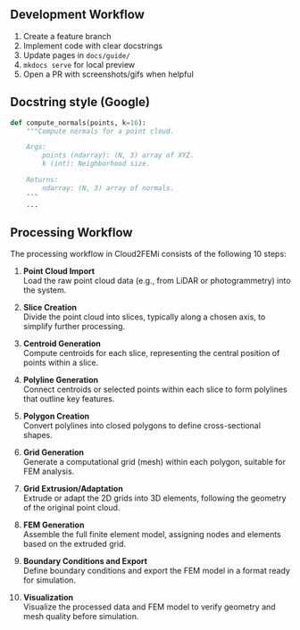 
## Development Workflow

1. Create a feature branch
2. Implement code with clear docstrings
3. Update pages in `docs/guide/`
4. `mkdocs serve` for local preview
5. Open a PR with screenshots/gifs when helpful

## Docstring style (Google)
```python
def compute_normals(points, k=16):
    """Compute normals for a point cloud.

    Args:
        points (ndarray): (N, 3) array of XYZ.
        k (int): Neighborhood size.

    Returns:
        ndarray: (N, 3) array of normals.
    """
    ...
```

## Processing Workflow

The processing workflow in Cloud2FEMi consists of the following 10 steps:

1. **Point Cloud Import**  
   Load the raw point cloud data (e.g., from LiDAR or photogrammetry) into the system.

2. **Slice Creation**  
   Divide the point cloud into slices, typically along a chosen axis, to simplify further processing.

3. **Centroid Generation**  
   Compute centroids for each slice, representing the central position of points within a slice.

4. **Polyline Generation**  
   Connect centroids or selected points within each slice to form polylines that outline key features.

5. **Polygon Creation**  
   Convert polylines into closed polygons to define cross-sectional shapes.

6. **Grid Generation**  
   Generate a computational grid (mesh) within each polygon, suitable for FEM analysis.

7. **Grid Extrusion/Adaptation**  
   Extrude or adapt the 2D grids into 3D elements, following the geometry of the original point cloud.

8. **FEM Generation**  
   Assemble the full finite element model, assigning nodes and elements based on the extruded grid.

9. **Boundary Conditions and Export**  
   Define boundary conditions and export the FEM model in a format ready for simulation.

10. **Visualization**  
    Visualize the processed data and FEM model to verify geometry and mesh quality before simulation.
